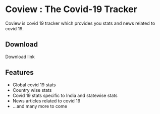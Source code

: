 # Coview : The Covid-19 Tracker
Coview is covid 19 tracker which provides you stats and news related to covid 19.

## Download
Download link

## Features
- Global covid 19 stats
- Country wise stats
- Covid 19 stats specific to India and statewise stats
- News articles related to covid 19
- ...and many more to come 


